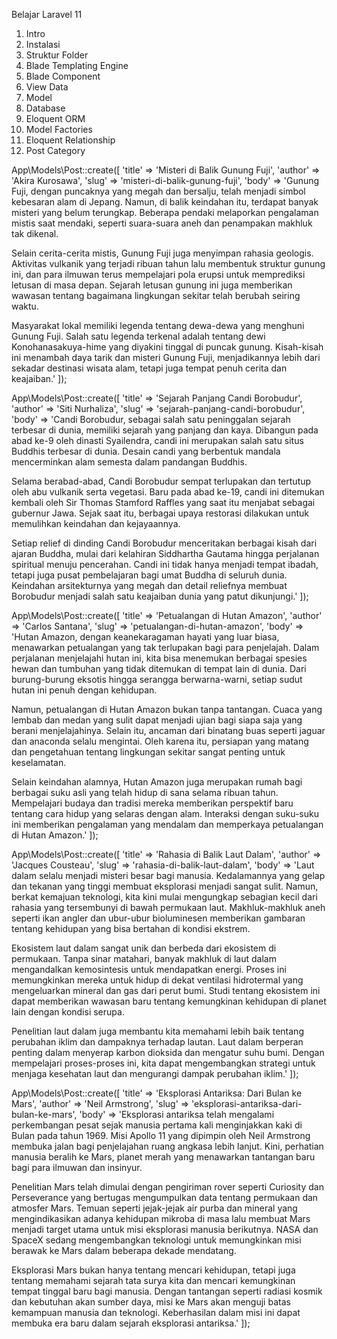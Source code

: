 Belajar Laravel 11

1. Intro
2. Instalasi
3. Struktur Folder
4. Blade Templating Engine
5. Blade Component
6. View Data
7. Model
8. Database
9. Eloquent ORM
10. Model Factories
11. Eloquent Relationship
12. Post Category

App\Models\Post::create([
'title' => 'Misteri di Balik Gunung Fuji',
'author' => 'Akira Kurosawa',
'slug' => 'misteri-di-balik-gunung-fuji',
'body' => 'Gunung Fuji, dengan puncaknya yang megah dan bersalju, telah menjadi simbol kebesaran alam di Jepang. Namun, di balik keindahan itu, terdapat banyak misteri yang belum terungkap. Beberapa pendaki melaporkan pengalaman mistis saat mendaki, seperti suara-suara aneh dan penampakan makhluk tak dikenal.

Selain cerita-cerita mistis, Gunung Fuji juga menyimpan rahasia geologis. Aktivitas vulkanik yang terjadi ribuan tahun lalu membentuk struktur gunung ini, dan para ilmuwan terus mempelajari pola erupsi untuk memprediksi letusan di masa depan. Sejarah letusan gunung ini juga memberikan wawasan tentang bagaimana lingkungan sekitar telah berubah seiring waktu.

Masyarakat lokal memiliki legenda tentang dewa-dewa yang menghuni Gunung Fuji. Salah satu legenda terkenal adalah tentang dewi Konohanasakuya-hime yang diyakini tinggal di puncak gunung. Kisah-kisah ini menambah daya tarik dan misteri Gunung Fuji, menjadikannya lebih dari sekadar destinasi wisata alam, tetapi juga tempat penuh cerita dan keajaiban.'
]);

App\Models\Post::create([
'title' => 'Sejarah Panjang Candi Borobudur',
'author' => 'Siti Nurhaliza',
'slug' => 'sejarah-panjang-candi-borobudur',
'body' => 'Candi Borobudur, sebagai salah satu peninggalan sejarah terbesar di dunia, memiliki sejarah yang panjang dan kaya. Dibangun pada abad ke-9 oleh dinasti Syailendra, candi ini merupakan salah satu situs Buddhis terbesar di dunia. Desain candi yang berbentuk mandala mencerminkan alam semesta dalam pandangan Buddhis.

Selama berabad-abad, Candi Borobudur sempat terlupakan dan tertutup oleh abu vulkanik serta vegetasi. Baru pada abad ke-19, candi ini ditemukan kembali oleh Sir Thomas Stamford Raffles yang saat itu menjabat sebagai gubernur Jawa. Sejak saat itu, berbagai upaya restorasi dilakukan untuk memulihkan keindahan dan kejayaannya.

Setiap relief di dinding Candi Borobudur menceritakan berbagai kisah dari ajaran Buddha, mulai dari kelahiran Siddhartha Gautama hingga perjalanan spiritual menuju pencerahan. Candi ini tidak hanya menjadi tempat ibadah, tetapi juga pusat pembelajaran bagi umat Buddha di seluruh dunia. Keindahan arsitekturnya yang megah dan detail reliefnya membuat Borobudur menjadi salah satu keajaiban dunia yang patut dikunjungi.'
]);

App\Models\Post::create([
'title' => 'Petualangan di Hutan Amazon',
'author' => 'Carlos Santana',
'slug' => 'petualangan-di-hutan-amazon',
'body' => 'Hutan Amazon, dengan keanekaragaman hayati yang luar biasa, menawarkan petualangan yang tak terlupakan bagi para penjelajah. Dalam perjalanan menjelajahi hutan ini, kita bisa menemukan berbagai spesies hewan dan tumbuhan yang tidak ditemukan di tempat lain di dunia. Dari burung-burung eksotis hingga serangga berwarna-warni, setiap sudut hutan ini penuh dengan kehidupan.

Namun, petualangan di Hutan Amazon bukan tanpa tantangan. Cuaca yang lembab dan medan yang sulit dapat menjadi ujian bagi siapa saja yang berani menjelajahinya. Selain itu, ancaman dari binatang buas seperti jaguar dan anaconda selalu mengintai. Oleh karena itu, persiapan yang matang dan pengetahuan tentang lingkungan sekitar sangat penting untuk keselamatan.

Selain keindahan alamnya, Hutan Amazon juga merupakan rumah bagi berbagai suku asli yang telah hidup di sana selama ribuan tahun. Mempelajari budaya dan tradisi mereka memberikan perspektif baru tentang cara hidup yang selaras dengan alam. Interaksi dengan suku-suku ini memberikan pengalaman yang mendalam dan memperkaya petualangan di Hutan Amazon.'
]);

App\Models\Post::create([
'title' => 'Rahasia di Balik Laut Dalam',
'author' => 'Jacques Cousteau',
'slug' => 'rahasia-di-balik-laut-dalam',
'body' => 'Laut dalam selalu menjadi misteri besar bagi manusia. Kedalamannya yang gelap dan tekanan yang tinggi membuat eksplorasi menjadi sangat sulit. Namun, berkat kemajuan teknologi, kita kini mulai mengungkap sebagian kecil dari rahasia yang tersembunyi di bawah permukaan laut. Makhluk-makhluk aneh seperti ikan angler dan ubur-ubur bioluminesen memberikan gambaran tentang kehidupan yang bisa bertahan di kondisi ekstrem.

Ekosistem laut dalam sangat unik dan berbeda dari ekosistem di permukaan. Tanpa sinar matahari, banyak makhluk di laut dalam mengandalkan kemosintesis untuk mendapatkan energi. Proses ini memungkinkan mereka untuk hidup di dekat ventilasi hidrotermal yang mengeluarkan mineral dan gas dari perut bumi. Studi tentang ekosistem ini dapat memberikan wawasan baru tentang kemungkinan kehidupan di planet lain dengan kondisi serupa.

Penelitian laut dalam juga membantu kita memahami lebih baik tentang perubahan iklim dan dampaknya terhadap lautan. Laut dalam berperan penting dalam menyerap karbon dioksida dan mengatur suhu bumi. Dengan mempelajari proses-proses ini, kita dapat mengembangkan strategi untuk menjaga kesehatan laut dan mengurangi dampak perubahan iklim.'
]);

App\Models\Post::create([
'title' => 'Eksplorasi Antariksa: Dari Bulan ke Mars',
'author' => 'Neil Armstrong',
'slug' => 'eksplorasi-antariksa-dari-bulan-ke-mars',
'body' => 'Eksplorasi antariksa telah mengalami perkembangan pesat sejak manusia pertama kali menginjakkan kaki di Bulan pada tahun 1969. Misi Apollo 11 yang dipimpin oleh Neil Armstrong membuka jalan bagi penjelajahan ruang angkasa lebih lanjut. Kini, perhatian manusia beralih ke Mars, planet merah yang menawarkan tantangan baru bagi para ilmuwan dan insinyur.

Penelitian Mars telah dimulai dengan pengiriman rover seperti Curiosity dan Perseverance yang bertugas mengumpulkan data tentang permukaan dan atmosfer Mars. Temuan seperti jejak-jejak air purba dan mineral yang mengindikasikan adanya kehidupan mikroba di masa lalu membuat Mars menjadi target utama untuk misi eksplorasi manusia berikutnya. NASA dan SpaceX sedang mengembangkan teknologi untuk memungkinkan misi berawak ke Mars dalam beberapa dekade mendatang.

Eksplorasi Mars bukan hanya tentang mencari kehidupan, tetapi juga tentang memahami sejarah tata surya kita dan mencari kemungkinan tempat tinggal baru bagi manusia. Dengan tantangan seperti radiasi kosmik dan kebutuhan akan sumber daya, misi ke Mars akan menguji batas kemampuan manusia dan teknologi. Keberhasilan dalam misi ini dapat membuka era baru dalam sejarah eksplorasi antariksa.'
]);

